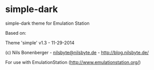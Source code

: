 # simple-dark
simple-dark theme for Emulation Station

Based on:

Theme 'simple' v1.3 - 11-29-2014

(c) Nils Bonenberger - nilsbyte@nilsbyte.de - http://blog.nilsbyte.de/

For use with EmulationStation (http://www.emulationstation.org/)
